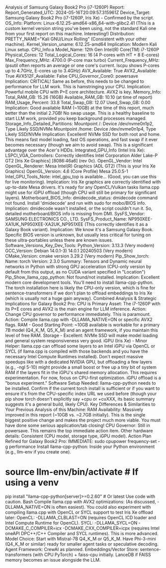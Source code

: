Analysis of Samsung Galaxy Book2 Pro (i7-1260P) Report:
Report_Generated_UTC: 2024-05-16T20:09:57.315961Z
Device_Target: Samsung Galaxy Book2 Pro (i7-1260P, Iris Xe) - Confirmed by the script.
OS_Info:
Platform: Linux-6.12.25-amd64-x86_64-with-glibc2.41 (This is a custom kernel version string you've been using, not the standard Kali one from your first report on this machine. Interesting!)
Distribution: PRETTY_NAME="Kali GNU/Linux Rolling" (Consistent with your other machine).
Kernel_Version_uname: 6.12.25-amd64
Implication: Modern Kali Linux setup.
CPU_Info:a
Model_Name: 12th Gen Intel(R) Core(TM) i7-1260P
Physical_Cores: 12
Total_Logical_Cores: 16 (4 P-cores with HT + 8 E-cores)
Max_Frequency_MHz: 4700.0 (P-core max turbo)
Current_Frequency_MHz: (psutil often reports an average or one core's current. lscpu shows P-cores up to 4.7GHz, E-cores up to 3.4GHz)
AVX_Available: True
AVX2_Available: True
AVX512F_Available: False
CPU_Governor_Core0: powersave
Implication: CRITICAL! Same as before, this needs to be changed to performance for LLM work. This is hamstringing your CPU.
Implication: Powerful mobile CPU with P+E core architecture. AVX2 is key.
Memory_Info:
Total_RAM_GB: 15.26 (16GB)
Available_RAM_GB: 10.10 (at time of report)
RAM_Usage_Percent: 33.8
Total_Swap_GB: 12.07
Used_Swap_GB: 0.00
Implication: Good available RAM (~10GB) at the time of this report, much better than the initial 2.7GB! No swap usage. This is a healthy baseline to start LLM work, provided you keep background processes managed.
Storage_Info_Detailed_Partitions:
Mountpoint /: Device /dev/nvme0n1p2, Type Likely SSD/NVMe
Mountpoint /home: Device /dev/nvme0n1p4, Type Likely SSD/NVMe
Implication: Excellent! NVMe SSD for both root and home. This means fast model loading, fast OS operations, and fast swap if it ever becomes necessary (though we aim to avoid swap). This is a significant advantage over the Acer's HDDs.
Integrated_GPU_Info (Intel Iris Xe):
LSPCI_VGA_Controllers: Correctly identifies Intel Corporation Alder Lake-P GT2 [Iris Xe Graphics] [8086:46a6] (rev 0c).
OpenGL_Vendor: Intel
OpenGL_Renderer: Mesa Intel(R) Graphics (ADL GT2) (This is your Iris Xe Graphics)
OpenGL_Version: 4.6 (Core Profile) Mesa 25.0.5-1
Intel_GPU_Tools_Note: intel_gpu_top is available... (Good, you can use this for live monitoring).
Implication: Iris Xe graphics are correctly identified with up-to-date Mesa drivers. It's ready for any OpenCL/Vulkan tasks llama.cpp might use for iGPU offload (though CPU will still be primary for significant layers).
Motherboard_BIOS_Info:
dmidecode_status: dmidecode command not found. Install 'dmidecode' and run with sudo for mobo/BIOS info.
Implication: dmidecode wasn't installed, or the script couldn't run it. So, detailed motherboard/BIOS info is missing from DMI.
SysFS_Vendor: SAMSUNG ELECTRONICS CO., LTD.
SysFS_Product_Name: NP950XEE-XA1UK_NP950XEE-XA2UK_NP951XEE (This correctly identifies it as a Galaxy Book variant).
Implication: We know it's a Samsung Galaxy Book. Specific BIOS version is unknown, but usually less critical for tuning on these ultra-portables unless there are known issues.
Software_Versions_Key_Dev_Tools:
Python_Version: 3.13.3 (Very modern)
GCC_Version: Debian 14.0.1-3) 14.0.1 20240503 (Very modern)
CMake_Version: cmake version 3.29.2 (Very modern)
Pip_Show_torch: Name: torch Version: 2.3.0 Summary: Tensors and Dynamic neural networks in Python with strong GPU acceleration (CPU-only version by default from this output, as no CUDA variant specified in "Location")
Pip_Show_llama_cpp_python: Not found/not installed.
Implication: Excellent modern core development tools. You'll need to install llama-cpp-python. The torch installation here is likely the CPU-only version, which is fine for sentence-transformers if we don't plan to offload embeddings to Iris Xe (which is usually not a huge gain anyway).
Combined Analysis & Strategic Implications for Galaxy Book2 Pro:
CPU is Primary Asset: The i7-1260P with its P+E cores and AVX2 is the main engine for LLM inference.
Action: Change CPU governor to performance immediately. This is paramount.
Action: Compile llama.cpp with -DLLAMA_NATIVE=ON or specific AVX2 flags.
RAM - Good Starting Point: ~10GB available is workable for a primary 7B model (Q4_K_M, Q5_K_M) and an agent framework, if you maintain this level of free RAM.
Storage - Excellent: NVMe SSD will make model loading and general system responsiveness very good.
iGPU (Iris Xe) - Minor Helper:
llama.cpp can offload some layers to an Intel iGPU via OpenCL or SYCL (if llama.cpp is compiled with those backends and you have the necessary Intel Compute Runtimes installed).
Don't expect massive speedups like with a dedicated NVIDIA GPU, but offloading a few layers (e.g., -ngl 5-10) might provide a small boost or free up a tiny bit of system RAM if the layers fit in the iGPU's shared memory allocation. This requires experimentation.
For now, focus on CPU-first optimization. iGPU offload is a "bonus experiment."
Software Setup Needed:
llama-cpp-python needs to be installed.
Confirm if the current torch install is sufficient or if you want to ensure it's from the CPU-specific index URL we used before (though your pip show torch doesn't explicitly say +cpu or +cuXXX, its basic summary suggests it's a general build, likely CPU).
Key Differences & Similarities to Your Previous Analysis of this Machine:
RAM Availability: Massively improved in this report (~10GB vs. ~2.7GB initially). This is the single biggest positive change and makes the project much more viable. You must have done some serious application/tab closing!
CPU Governor: Still in powersave. This remains the top immediate action item.
Other hardware details: Consistent (CPU model, storage type, iGPU model).
Action Plan Refined for Galaxy Book2 Pro:
IMMEDIATE: sudo cpupower frequency-set -g performance
Install llama-cpp-python: Inside your Python environment (e.g., llm-env if you create one).
# source llm-env/bin/activate # If using a venv
pip install "llama-cpp-python[server]>=0.2.60" # Or latest
Use code with caution.
Bash
Compile llama.cpp with AVX2 optimizations: (As discussed, -DLLAMA_NATIVE=ON is often easiest).
You could also experiment with compiling llama.cpp with OpenCL or SYCL support to test Iris Xe offload later:
OpenCL: -DLLAMA_CLBLAST=ON (requires OpenCL ICD loader and Intel Compute Runtime for OpenCL).
SYCL: -DLLAMA_SYCL=ON -DCMAKE_C_COMPILER=icx -DCMAKE_CXX_COMPILER=icpx (requires Intel oneAPI DPC++/C++ Compiler and SYCL runtimes). This is more advanced.
Model Choice:
Start with Mistral-7B Q4_K_M or Q5_K_M.
Have Phi-3-mini (Q4_K_M or similar) ready for smaller agent tasks or speculative decoding.
Agent Framework: CrewAI as planned.
Embeddings/Vector Store: sentence-transformers (with CPU PyTorch) + faiss-cpu initially. LanceDB if FAISS memory becomes an issue alongside the LLM.

